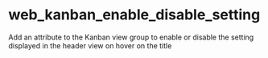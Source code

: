 # web_kanban_enable_disable_setting
Add an attribute to the Kanban view group  to enable or disable the setting displayed in the header view on hover on the title
